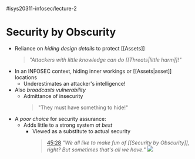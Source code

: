 #isys20311-infosec/lecture-2 
# Security by Obscurity

- Reliance on *hiding design details* to protect [[Assets]]
	>*"Attackers with little knowledge can do [[Threats|little harm]]!"*
- In an INFOSEC context, hiding inner workings or [[Assets|asset]] locations
	- Underestimates an attacker's intelligence!
- Also *broadcasts vulnerability*
	- Admittance of insecurity
		>"They must have something to hide!"
- A *poor choice* for security assurance:
	- Adds little to a strong system *at best*
		- Viewed as a substitute to actual security
			> [45:28](https://youtu.be/J1q4Ir2J8P8?t=2729) *"We all like to make fun of [[Security by Obscurity]], right? But sometimes that's all we have."*
	![](https://www.youtube.com/watch?v=J1q4Ir2J8P8#t=45:29,45:52)
	 